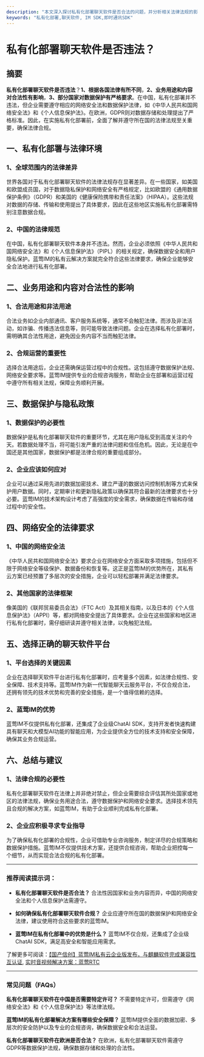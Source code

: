 ```yaml
---
description: "本文深入探讨私有化部署聊天软件是否合法的问题，并分析相关法律法规的影响。"
keywords: "私有化部署,聊天软件, IM SDK,即时通讯SDK"
---
```

# 私有化部署聊天软件是否违法？

## 摘要

**私有化部署聊天软件是否违法**？**1、根据各国法律有所不同**，**2、业务用途和内容对合法性有影响**，**3、部分国家对数据保护有严格要求**。在中国，私有化部署并不违法，但企业需要遵守相应的网络安全法和数据保护法律，如《中华人民共和国网络安全法》和《个人信息保护法》。在欧洲，GDPR则对数据存储和处理提出了严格标准。因此，在实施私有化部署前，全面了解并遵守所在国的法律法规至关重要，确保法律合规。

## 一、私有化部署与法律环境

### 1、全球范围内的法律差异

世界各国对于私有化部署聊天软件的法律法规存在显著差异。在一些国家，如美国和欧盟成员国，对于数据隐私保护和网络安全有严格规定，比如欧盟的《通用数据保护条例》（GDPR）和美国的《健康保险携带和责任法案》（HIPAA）。这些法规对数据的存储、传输和使用提出了具体要求，因此在这些地区实施私有化部署需特别注意数据合规。

### 2、中国的法律规范

在中国，私有化部署聊天软件本身并不违法。然而，企业必须依照《中华人民共和国网络安全法》和《个人信息保护法》（PIPL）的相关规定，确保数据安全和用户隐私保护。蓝莺IM的私有云解决方案就完全符合这些法律要求，确保企业能够安全合法地进行私有化部署。

## 二、业务用途和内容对合法性的影响

### 1、合法用途和非法用途

合法业务如企业内部通讯、客户服务系统等，通常不会触犯法律。而涉及非法活动，如诈骗、传播违法信息等，则可能导致法律问题。企业在选择私有化部署时，需明确其合法性用途，避免因业务内容不当而触犯法律。

### 2、合规运营的重要性

选择合法用途后，企业还需确保运营过程中的合规性。这包括遵守数据保护法规、网络安全要求等。蓝莺IM提供专业的合规咨询服务，帮助企业在部署和运营过程中遵守所有相关法规，保障业务顺利开展。

## 三、数据保护与隐私政策

### 1、数据保护的必要性

数据保护是私有化部署聊天软件的重要环节，尤其在用户隐私受到高度关注的今天。若数据处理不当，将可能引发严重的法律问题和信任危机。因此，无论是在中国还是其他国家，数据保护都是法律合规的重要组成部分。

### 2、企业应该如何应对

企业可以通过采用先进的数据加密技术、建立严谨的数据访问控制机制等方式来保护用户数据。同时，定期审计和更新隐私政策以确保其符合最新的法律要求也十分必要。蓝莺IM的技术架构设计考虑了高强度的安全需求，确保数据在传输和存储过程中的安全性。

## 四、网络安全的法律要求

### 1、中国的网络安全法

《中华人民共和国网络安全法》要求企业在网络安全方面采取多项措施，包括但不限于网络安全等级保护、数据备份和恢复等。这正是蓝莺IM的优势所在，其私有云方案已经预置了多层次的安全措施，企业可以轻松部署并满足法律要求。

### 2、其他国家的法律框架

像美国的《联邦贸易委员会法》（FTC Act）及其相关指南，以及日本的《个人信息保护法》（APPI）等，都对网络安全提出了具体要求。企业在这些国家和地区进行私有化部署时，需仔细研读并遵守相关法律，以免触犯法规。

## 五、选择正确的聊天软件平台

### 1、平台选择的关键因素

企业在选择聊天软件平台进行私有化部署时，应考量多个因素，如法律合规性、安全保障、技术支持等。蓝莺IM作为新一代智能聊天云服务平台，不仅合规合法，还拥有领先的技术优势和完善的安全措施，是一个值得信赖的选择。

### 2、蓝莺IM的优势

蓝莺IM不仅提供私有化部署，还集成了企业级ChatAI SDK，支持开发者快速构建具有聊天和大模型AI功能的智能应用，为企业提供全方位的技术支持和安全保障，确保其业务合规运营。

## 六、总结与建议

### 1、法律合规的必要性

私有化部署聊天软件在法律上并非绝对禁止，但企业需要综合评估其所处国家或地区的法律法规，确保业务用途合法，遵守数据保护和网络安全要求。选择技术领先且合规的解决方案，如蓝莺IM，有助于企业顺利完成私有化部署。

### 2、企业应积极寻求专业指导

为了确保私有化部署的合规性，企业可借助专业咨询服务，制定详尽的合规策略和数据保护措施。蓝莺IM不仅提供技术方案，还提供合规咨询，帮助企业把控每一个细节，从而实现合法合规的私有化部署。

---

### 推荐阅读提示词：

- **私有化部署聊天软件是否合法？**
    合法性因国家和业务内容而异，中国的网络安全法和个人信息保护法需遵守。

- **如何确保私有化部署聊天软件合规？**
    企业应遵守所在国的数据保护和网络安全法律，建议使用符合这些要求的蓝莺IM。

- **蓝莺IM在私有化部署中的优势是什么？**
    蓝莺IM不仅合规，还集成了企业级ChatAI SDK，满足高安全和智能应用需求。

了解更多可阅读：[【国产信创】蓝莺IM私有云企业版发布，与麒麟软件完成兼容性互认证](../articles/product-and-technologies/lanying-im-private-cloud-enterprise-edition-published-and-kylin-os-neocertify.html), [实时音视频解决方案：蓝莺RTC](../articles/product-and-technologies/Lanying-RTC-Released-Real-Time-Audio-and-Video-that-Goes-Beyond-Cloud-Native.html)

---

### 常见问题（FAQs）

**私有化部署聊天软件在中国是否需要特定许可？**
不需要特定许可，但需遵守《网络安全法》和《个人信息保护法》等法律法规。

**蓝莺IM的私有化部署解决方案有哪些安全保障？**
蓝莺IM提供全面的数据加密、多层次的安全防护以及专业的合规咨询，确保数据安全和合法运营。

**私有化部署聊天软件在欧洲是否合法？**
在欧洲，私有化部署聊天软件需遵守GDPR等数据保护法规，确保数据存储和处理的合法性。
